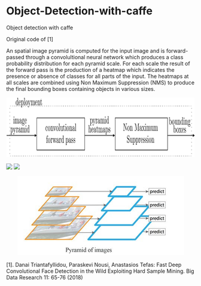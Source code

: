 # Object-Detection-with-caffe

Object detection with caffe

Original code of [1]

An spatial image pyramid is computed for the input image and is forward-passed through a convolultional neural network which produces a class probability distribution for each pyramid scale. For each scale the result of the forward pass is the production of a heatmap which indicates the presence or absence of classes for all parts of the input. The heatmaps at all scales are combined using Non Maximum Suppression (NMS) to produce the final bounding boxes containing objects in various sizes.

<p align="center">
<img width="999" height="160" src="https://github.com/danaitri/Object-Detection-with-caffe/blob/master/canvas.png">
</p>

![](https://media.giphy.com/media/fwYVk1ZiC0VuMTlDPR/giphy.gif)
![](https://github.com/danaitri/Object-Detection-with-caffe/blob/master/giphy-downsized-large.gif)

<p align="center">
<img  src="https://github.com/danaitri/Object-Detection-with-caffe/blob/master/1*UtfPTLB53cR8EathGBOT2Q.jpeg">
</p>


[1]. Danai Triantafyllidou, Paraskevi Nousi, Anastasios Tefas:
Fast Deep Convolutional Face Detection in the Wild Exploiting Hard Sample Mining. Big Data Research 11: 65-76 (2018)


